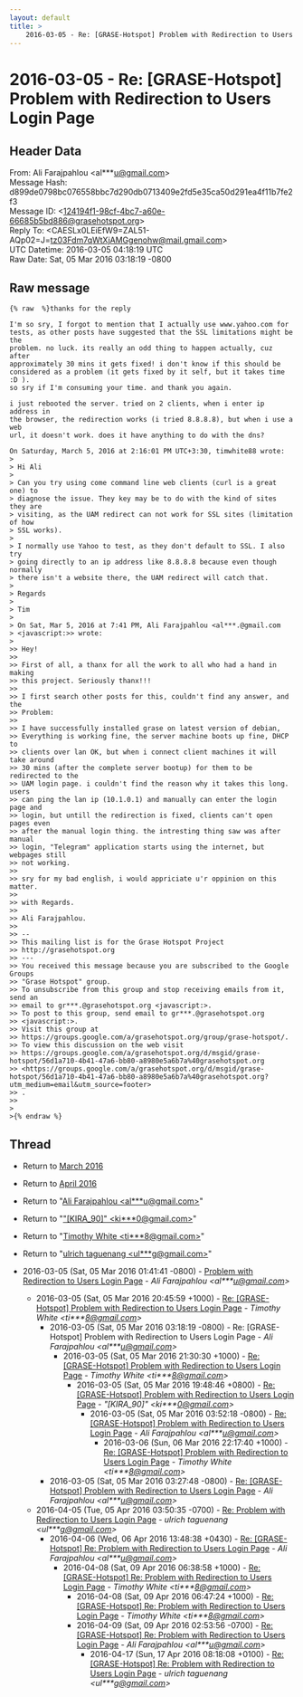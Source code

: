 ```yaml
---
layout: default
title: >
    2016-03-05 - Re: [GRASE-Hotspot] Problem with Redirection to Users Login Page
---
```


# 2016-03-05 - Re: [GRASE-Hotspot] Problem with Redirection to Users Login Page

## Header Data

From: Ali Farajpahlou \<al***u@gmail.com\><br>
Message Hash: d899de0798bc076558bbc7d290db0713409e2fd5e35ca50d291ea4f11b7fe2f3<br>
Message ID: \<124194f1-98cf-4bc7-a60e-66685b5bd886@grasehotspot.org\><br>
Reply To: \<CAESLx0LEiEfW9=ZAL51-AQp02=J=tz03Fdm7qWtXjAMGgenohw@mail.gmail.com\><br>
UTC Datetime: 2016-03-05 04:18:19 UTC<br>
Raw Date: Sat, 05 Mar 2016 03:18:19 -0800<br>

## Raw message

```
{% raw  %}thanks for the reply

I'm so sry, I forgot to mention that I actually use www.yahoo.com for 
tests, as other posts have suggested that the SSL limitations might be the 
problem. no luck. its really an odd thing to happen actually, cuz after 
approximately 30 mins it gets fixed! i don't know if this should be 
considered as a problem (it gets fixed by it self, but it takes time :D ). 
so sry if I'm consuming your time. and thank you again.

i just rebooted the server. tried on 2 clients, when i enter ip address in 
the browser, the redirection works (i tried 8.8.8.8), but when i use a web 
url, it doesn't work. does it have anything to do with the dns?

On Saturday, March 5, 2016 at 2:16:01 PM UTC+3:30, timwhite88 wrote:
>
> Hi Ali
>
> Can you try using come command line web clients (curl is a great one) to 
> diagnose the issue. They key may be to do with the kind of sites they are 
> visiting, as the UAM redirect can not work for SSL sites (limitation of how 
> SSL works).
>
> I normally use Yahoo to test, as they don't default to SSL. I also try 
> going directly to an ip address like 8.8.8.8 because even though normally 
> there isn't a website there, the UAM redirect will catch that.
>
> Regards
>
> Tim
>
> On Sat, Mar 5, 2016 at 7:41 PM, Ali Farajpahlou <al***.@gmail.com 
> <javascript:>> wrote:
>
>> Hey!
>>
>> First of all, a thanx for all the work to all who had a hand in making 
>> this project. Seriously thanx!!!
>>
>> I first search other posts for this, couldn't find any answer, and the 
>> Problem:
>>
>> I have successfully installed grase on latest version of debian, 
>> Everything is working fine, the server machine boots up fine, DHCP to 
>> clients over lan OK, but when i connect client machines it will take around 
>> 30 mins (after the complete server bootup) for them to be redirected to the 
>> UAM login page. i couldn't find the reason why it takes this long. users 
>> can ping the lan ip (10.1.0.1) and manually can enter the login page and 
>> login, but untill the redirection is fixed, clients can't open pages even 
>> after the manual login thing. the intresting thing saw was after manual 
>> login, "Telegram" application starts using the internet, but webpages still 
>> not working.
>>
>> sry for my bad english, i would appriciate u'r oppinion on this matter.
>>
>> with Regards.
>>
>> Ali Farajpahlou.
>>
>> -- 
>> This mailing list is for the Grase Hotspot Project 
>> http://grasehotspot.org
>> --- 
>> You received this message because you are subscribed to the Google Groups 
>> "Grase Hotspot" group.
>> To unsubscribe from this group and stop receiving emails from it, send an 
>> email to gr***.@grasehotspot.org <javascript:>.
>> To post to this group, send email to gr***.@grasehotspot.org 
>> <javascript:>.
>> Visit this group at 
>> https://groups.google.com/a/grasehotspot.org/group/grase-hotspot/.
>> To view this discussion on the web visit 
>> https://groups.google.com/a/grasehotspot.org/d/msgid/grase-hotspot/56d1a710-4b41-47a6-bb80-a8980e5a6b7a%40grasehotspot.org 
>> <https://groups.google.com/a/grasehotspot.org/d/msgid/grase-hotspot/56d1a710-4b41-47a6-bb80-a8980e5a6b7a%40grasehotspot.org?utm_medium=email&utm_source=footer>
>> .
>>
>
>{% endraw %}
```

## Thread

+ Return to [March 2016](/archive/2016/03)
+ Return to [April 2016](/archive/2016/04)

+ Return to "[Ali Farajpahlou <al***u<span>@</span>gmail.com>](/authors/al___u_at_gmail_com)"
+ Return to "["[KIRA_90]" <ki***0<span>@</span>gmail.com>](/authors/ki___0_at_gmail_com)"
+ Return to "[Timothy White <ti***8<span>@</span>gmail.com>](/authors/ti___8_at_gmail_com)"
+ Return to "[ulrich taguenang <ul***g<span>@</span>gmail.com>](/authors/ul___g_at_gmail_com)"

+ 2016-03-05 (Sat, 05 Mar 2016 01:41:41 -0800) - [Problem with Redirection to Users Login Page](/archive/2016/03/fed4f8b2e69e997ea18eedd694e9c99ace89a4db24fba8cf315acfa70b486b38) - _Ali Farajpahlou \<al***u@gmail.com\>_
  + 2016-03-05 (Sat, 05 Mar 2016 20:45:59 +1000) - [Re: [GRASE-Hotspot] Problem with Redirection to Users Login Page](/archive/2016/03/b186e053998c9057a524110e7c0d09e1c422c5b6ce0cdeb241d6bac1d4ba9202) - _Timothy White \<ti***8@gmail.com\>_
    + 2016-03-05 (Sat, 05 Mar 2016 03:18:19 -0800) - Re: [GRASE-Hotspot] Problem with Redirection to Users Login Page - _Ali Farajpahlou \<al***u@gmail.com\>_
      + 2016-03-05 (Sat, 05 Mar 2016 21:30:30 +1000) - [Re: [GRASE-Hotspot] Problem with Redirection to Users Login Page](/archive/2016/03/107c01552b3e4e2733cbf9b9aac4f6223b05fa3f1d409e684db857def13bc54f) - _Timothy White \<ti***8@gmail.com\>_
        + 2016-03-05 (Sat, 05 Mar 2016 19:48:46 +0800) - [Re: [GRASE-Hotspot] Problem with Redirection to Users Login Page](/archive/2016/03/dc4e241bac32265a6ec25c93f83f388aa1a8219eae824a2702017bee3dd62eb3) - _"[KIRA_90]" \<ki***0@gmail.com\>_
          + 2016-03-05 (Sat, 05 Mar 2016 03:52:18 -0800) - [Re: [GRASE-Hotspot] Problem with Redirection to Users Login Page](/archive/2016/03/f3c9486f68a2a962651348547d8b68310e482381f47b1f27b07d77a0bea66c79) - _Ali Farajpahlou \<al***u@gmail.com\>_
            + 2016-03-06 (Sun, 06 Mar 2016 22:17:40 +1000) - [Re: [GRASE-Hotspot] Problem with Redirection to Users Login Page](/archive/2016/03/3caa98e386cbfca8b9b4e847ab0d3634d9627a70b1a632210a19c9eb83cfb41d) - _Timothy White \<ti***8@gmail.com\>_
    + 2016-03-05 (Sat, 05 Mar 2016 03:27:48 -0800) - [Re: [GRASE-Hotspot] Problem with Redirection to Users Login Page](/archive/2016/03/09c4fb141b2f845a1d8e264a80f99306c4824c3898a178b09dfc044e602191e7) - _Ali Farajpahlou \<al***u@gmail.com\>_
  + 2016-04-05 (Tue, 05 Apr 2016 03:50:35 -0700) - [Re: Problem with Redirection to Users Login Page](/archive/2016/04/bea3b05965c52df39c3578211cf39edd0778ac98afc3177cc51e5cab760628a1) - _ulrich taguenang \<ul***g@gmail.com\>_
    + 2016-04-06 (Wed, 06 Apr 2016 13:48:38 +0430) - [Re: [GRASE-Hotspot] Re: Problem with Redirection to Users Login Page](/archive/2016/04/1da6f7f2fce49bb4856fc4f0e042ec964dc20510789d6f56d06e951ce983a91e) - _Ali Farajpahlou \<al***u@gmail.com\>_
      + 2016-04-08 (Sat, 09 Apr 2016 06:38:58 +1000) - [Re: [GRASE-Hotspot] Re: Problem with Redirection to Users Login Page](/archive/2016/04/d16ff93bbc158f37b2f5b4f8607984d650006485e234742740d8637e9dac186b) - _Timothy White \<ti***8@gmail.com\>_
        + 2016-04-08 (Sat, 09 Apr 2016 06:47:24 +1000) - [Re: [GRASE-Hotspot] Re: Problem with Redirection to Users Login Page](/archive/2016/04/1771d62273d063799ab339d7fcf1d95d8a112ae6d763bad607c199ca6d171234) - _Timothy White \<ti***8@gmail.com\>_
        + 2016-04-09 (Sat, 09 Apr 2016 02:53:56 -0700) - [Re: [GRASE-Hotspot] Re: Problem with Redirection to Users Login Page](/archive/2016/04/61a10b0c6cf317828686c8089114246298623c5c92a41f26a362cb9003b12edd) - _Ali Farajpahlou \<al***u@gmail.com\>_
          + 2016-04-17 (Sun, 17 Apr 2016 08:18:08 +0100) - [Re: [GRASE-Hotspot] Re: Problem with Redirection to Users Login Page](/archive/2016/04/88a3c35935aa735524a99557e324ab150606aa39d92f17a1b047215d0c5e8bac) - _ulrich taguenang \<ul***g@gmail.com\>_

